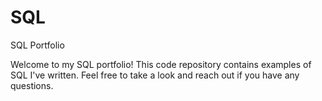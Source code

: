 # SQL
SQL Portfolio

  Welcome to my SQL portfolio! This code repository contains examples of SQL I've written. Feel free to take a look and reach out if you have any questions.
